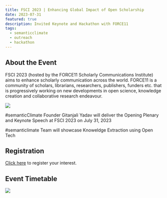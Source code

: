 ```yaml
---
title: FSCI 2023 | Enhancing Global Impact of Open Scholarship 
date: 2023-07-31
featured: true
description: Invited Keynote and Hackathon with FORCE11
tags:
  - semanticclimate
  - outreach
  - hackathon
---
```

## About the Event
FSCI 2023 (hosted by the FORCE11 Scholarly Communications Institute) aims to enhance scholarly communication across the world. FORCE11 is a community of scholars, librarians, researchers, publishers, funders etc. that is progressively working on new developments in open science, knowledge creation and collaborative research endeavour.  

<img src = "/p/static/img/fsci2023_event_poster.png">

#semanticClimate Founder Gitanjali Yadav will deliver the Opening Plenary and Keynote Speech at FSCI 2023 on July 31, 2023

#semanticlimate Team will showcase Knoweldge Extraction using Open Tech

## Registration
[Click here](https://www.eventbrite.com/e/fsci-2023-online-tickets-617754449187?aff=oddtdtcreator) to register your interest. 

## Event Timetable

<img src = "/p/static/img/fsci_schedule.png">


